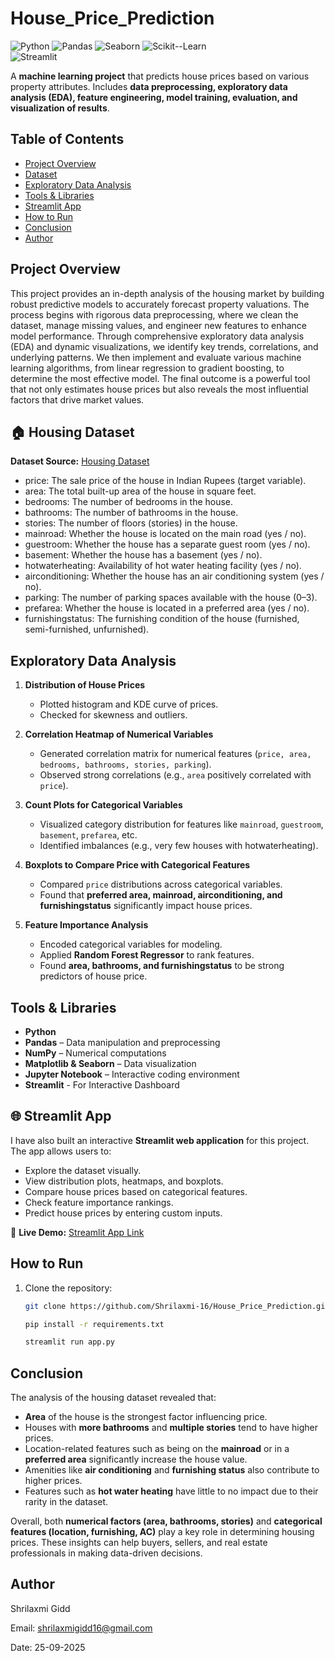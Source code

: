 # House_Price_Prediction


![Python](https://img.shields.io/badge/Python-3.10-blue?logo=python&logoColor=white) 
![Pandas](https://img.shields.io/badge/Pandas-1.5-brightgreen) 
![Seaborn](https://img.shields.io/badge/Seaborn-0.12-purple)
![Scikit--Learn](https://img.shields.io/badge/Scikit--Learn-1.2-orange)  
![Streamlit](https://img.shields.io/badge/Streamlit-1.38-red)


A **machine learning project** that predicts house prices based on various property attributes. Includes **data preprocessing, exploratory data analysis (EDA), feature engineering, model training, evaluation, and visualization of results**.  

## Table of Contents

- [Project Overview](#project-overview)  
- [Dataset](#HousingDataset)  
- [Exploratory Data Analysis](#exploratory-data-analysis)   
- [Tools & Libraries](#Tools&Libraries)
- [Streamlit App](#StreamlitApp)
- [How to Run](#how-to-run)  
- [Conclusion](#conclusion)  
- [Author](#author)  
## Project Overview

This project provides an in-depth analysis of the housing market by building robust predictive models to accurately forecast property valuations. The process begins with rigorous data preprocessing, where we clean the dataset, manage missing values, and engineer new features to enhance model performance. Through comprehensive exploratory data analysis (EDA) and dynamic visualizations, we identify key trends, correlations, and underlying patterns. We then implement and evaluate various machine learning algorithms, from linear regression to gradient boosting, to determine the most effective model. The final outcome is a powerful tool that not only estimates house prices but also reveals the most influential factors that drive market values.


## 🏠 Housing Dataset 

**Dataset Source:** [Housing Dataset](https://www.kaggle.com/datasets/harishkumardatalab/housing-price-prediction)

- price: The sale price of the house in Indian Rupees (target variable).
- area: The total built-up area of the house in square feet.
- bedrooms: The number of bedrooms in the house.
- bathrooms: The number of bathrooms in the house.
- stories: The number of floors (stories) in the house.
- mainroad: Whether the house is located on the main road (yes / no).
- guestroom: Whether the house has a separate guest room (yes / no).
- basement: Whether the house has a basement (yes / no).
- hotwaterheating: Availability of hot water heating facility (yes / no).
- airconditioning: Whether the house has an air conditioning system (yes / no).
- parking: The number of parking spaces available with the house (0–3).
- prefarea: Whether the house is located in a preferred area (yes / no).
- furnishingstatus: The furnishing condition of the house (furnished, semi-furnished, unfurnished).

## Exploratory Data Analysis

1. **Distribution of House Prices**  
   - Plotted histogram and KDE curve of prices.  
   - Checked for skewness and outliers.  

2. **Correlation Heatmap of Numerical Variables**  
   - Generated correlation matrix for numerical features (`price, area, bedrooms, bathrooms, stories, parking`).  
   - Observed strong correlations (e.g., `area` positively correlated with `price`).  

3. **Count Plots for Categorical Variables**  
   - Visualized category distribution for features like `mainroad`, `guestroom`, `basement`, `prefarea`, etc.  
   - Identified imbalances (e.g., very few houses with hotwaterheating).  

4. **Boxplots to Compare Price with Categorical Features**  
   - Compared `price` distributions across categorical variables.  
   - Found that **preferred area, mainroad, airconditioning, and furnishingstatus** significantly impact house prices.  

5. **Feature Importance Analysis**  
   - Encoded categorical variables for modeling.  
   - Applied **Random Forest Regressor** to rank features.  
   - Found **area, bathrooms, and furnishingstatus** to be strong predictors of house price. 

## Tools & Libraries
- **Python**
- **Pandas** – Data manipulation and preprocessing
- **NumPy** – Numerical computations
- **Matplotlib & Seaborn** – Data visualization
- **Jupyter Notebook** – Interactive coding environment
- **Streamlit** - For Interactive Dashboard
 

## 🌐 Streamlit App  

I have also built an interactive **Streamlit web application** for this project.  
The app allows users to:  
- Explore the dataset visually.  
- View distribution plots, heatmaps, and boxplots.  
- Compare house prices based on categorical features.  
- Check feature importance rankings.  
- Predict house prices by entering custom inputs.  

🔗 **Live Demo:** [Streamlit App Link](https://housepriceprediction-16.streamlit.app/)  



## How to Run
1. Clone the repository:
   ```bash
   git clone https://github.com/Shrilaxmi-16/House_Price_Prediction.git

   pip install -r requirements.txt

   streamlit run app.py


## Conclusion

The analysis of the housing dataset revealed that:  

- **Area** of the house is the strongest factor influencing price.  
- Houses with **more bathrooms** and **multiple stories** tend to have higher prices.  
- Location-related features such as being on the **mainroad** or in a **preferred area** significantly increase the house value.  
- Amenities like **air conditioning** and **furnishing status** also contribute to higher prices.  
- Features such as **hot water heating** have little to no impact due to their rarity in the dataset.  

Overall, both **numerical factors (area, bathrooms, stories)** and **categorical features (location, furnishing, AC)** play a key role in determining housing prices. These insights can help buyers, sellers, and real estate professionals in making data-driven decisions.  

## Author
Shrilaxmi Gidd

Email: shrilaxmigidd16@gmail.com

Date: 25-09-2025
  
